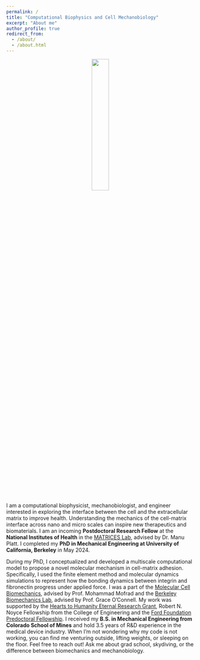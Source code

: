```yaml
---
permalink: /
title: "Computational Biophysics and Cell Mechanobiology"
excerpt: "About me"
author_profile: true
redirect_from: 
  - /about/
  - /about.html
---
```


<p align="center">
  <img src = "{{ dredremontes.github.io }}/images/mechbio.png" width="30%"/>
</p>


I am a computational biophysicist, mechanobiologist, and engineer interested in exploring the interface between the cell and the extracellular matrix to improve health. Understanding the mechanics of the cell-matrix interface across nano and micro scales can inspire new therapeutics and biomaterials. I am an incoming **Postdoctoral Research Fellow** at the **National Institutes of Health** in the [MATRICES Lab](https://www.nibib.nih.gov/labs-at-nibib/section-mechanics-tissue-remodeling-integrating-computational-experimental-systems), advised by Dr. Manu Platt. I completed my **PhD in Mechanical Engineering at University of California, Berkeley** in May 2024. 

During my PhD, I conceptualized and developed a multiscale computational model to propose a novel molecular mechanism in cell-matrix adhesion. Specifically, I used the finite element method and molecular dynamics simulations to represent how the bonding dynamics between integrin and fibronectin progress under applied force. I was a part of the [Molecular Cell Biomechanics](https://biomechanics.berkeley.edu), advised by Prof. Mohammad Mofrad and the [Berkeley Biomechanics Lab](https://oconnell.berkeley.edu), advised by Prof. Grace O’Connell. My work was supported by the [Hearts to Humanity Eternal Research Grant](https://h2h8.com), Robert N. Noyce Fellowship from the College of Engineering and the [Ford Foundation Predoctoral Fellowship](https://sites.nationalacademies.org/PGA/FordFellowships/PGA_171962). I received my **B.S. in Mechanical Engineering from Colorado School of Mines** and hold 3.5 years of R&D experience in the medical device industry. When I’m not wondering why my code is not working, you can find me venturing outside, lifting weights, or sleeping on the floor. Feel free to reach out! Ask me about grad school, skydiving, or the difference between biomechanics and mechanobiology.

<!--- <video src = "{{ dredremontes.github.io }}/images/pulled_integrin.mp4" controls="controls" width = "100%" style="max-width: 360 px;"></video>--->